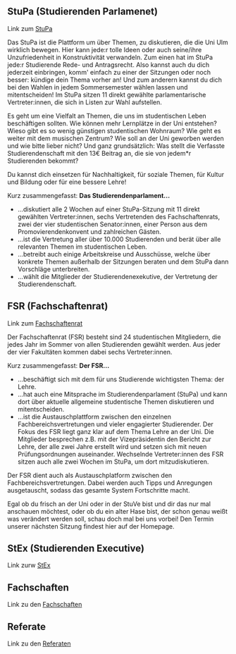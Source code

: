 ## StuPa (Studierenden Parlamenet)

Link zum [StuPa](https://stuve.uni-ulm.de/gremien/stupa)

Das StuPa ist die Plattform um über Themen, zu diskutieren, die die Uni Ulm wirklich bewegen. Hier kann jede:r tolle Ideen oder auch seine/ihre Unzufriedenheit in Konstruktivität verwandeln. Zum einen hat im StuPa jede:r Studierende Rede- und Antragsrecht. Also kannst auch du dich jederzeit einbringen, komm' einfach zu einer der Sitzungen oder noch besser: kündige dein Thema vorher an! Und zum anderern kannst du dich bei den Wahlen in jedem Sommersemester wählen lassen und mitentscheiden! Im StuPa sitzen 11 direkt gewählte parlamentarische Vertreter:innen, die sich in Listen zur Wahl aufstellen.

Es geht um eine Vielfalt an Themen, die uns im studentischen Leben beschäftigen sollten. Wie können mehr Lernplätze in der Uni entstehen? Wieso gibt es so wenig günstigen studentischen Wohnraum? Wie geht es weiter mit dem musischen Zentrum? Wie soll an der Uni geworben werden und wie bitte lieber nicht? Und ganz grundsätzlich: Was stellt die Verfasste Studierendenschaft mit den 13€ Beitrag an, die sie von jedem\*r Studierenden bekommt?

Du kannst dich einsetzen für Nachhaltigkeit, für soziale Themen, für Kultur und Bildung oder für eine bessere Lehre!

Kurz zusammengefasst: **Das Studierendenparlament...**

- ...diskutiert alle 2 Wochen auf einer StuPa-Sitzung mit 11 direkt gewählten Vertreter:innen, sechs Vertretenden des Fachschaftenrats, zwei der vier studentischen Senator:innen, einer Person aus dem Promovierendenkonvent und zahlreichen Gästen.
- ...ist die Vertretung aller über 10.000 Studierenden und berät über alle relevanten Themen im studentischen Leben.
- ...betreibt auch einige Arbeitskreise und Ausschüsse, welche über konkrete Themen außerhalb der Sitzungen beraten und dem StuPa dann Vorschläge unterbreiten.
- ...wählt die Mitglieder der Studierendenexekutive, der Vertretung der Studierendenschaft.

## FSR (Fachschaftenrat)

Link zum [Fachschaftenrat](https://stuve.uni-ulm.de/gremien/fsr)

Der Fachschaftenrat (FSR) besteht sind 24 studentischen Mitgliedern, die jedes Jahr im Sommer von allen Studierenden gewählt werden. Aus jeder der vier Fakultäten kommen dabei sechs Vertreter:innen.

Kurz zusammengefasst: **Der FSR...**

- ...beschäftigt sich mit dem für uns Studierende wichtigsten Thema: der Lehre.
- ...hat auch eine Mitsprache im Studierendenparlament (StuPa) und kann dort über aktuelle allgemeine studentische Themen diskutieren und mitentscheiden.
- ...ist die Austauschplattform zwischen den einzelnen Fachbereichsvertretungen und vieler engagierter Studierender.
  Der Fokus des FSR liegt ganz klar auf dem Thema Lehre an der Uni. Die Mitglieder besprechen z.B. mit der Vizepräsidentin den Bericht zur Lehre, der alle zwei Jahre erstellt wird und setzen sich mit neuen Prüfungsordnungen auseinander. Wechselnde Vertreter:innen des FSR sitzen auch alle zwei Wochen im StuPa, um dort mitzudiskutieren.

Der FSR dient auch als Austauschplatform zwischen den Fachbereichsvertretungen. Dabei werden auch Tipps und Anregungen ausgetauscht, sodass das gesamte System Fortschritte macht.

Egal ob du frisch an der Uni oder in der StuVe bist und dir das nur mal anschauen möchtest, oder ob du ein alter Hase bist, der schon genau weißt was verändert werden soll, schau doch mal bei uns vorbei! Den Termin unserer nächsten Sitzung findest hier auf der Homepage.

## StEx (Studierenden Executive)

Link zurw [StEx](https://stuve.uni-ulm.de/stex/)

## Fachschaften

Link zu den [Fachschaften](https://stuve.uni-ulm.de/fachbereichsvertretungen)

## Referate

Link zu den [Referaten](https://stuve.uni-ulm.de/referate/)
